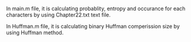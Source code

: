 In main.m file, it is calculating probablity, entropy and occurance for each characters by using Chapter22.txt text file.

In Huffman.m file, it is calculating binary Huffman comperission size by using Huffman method. 
